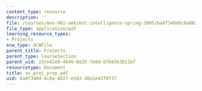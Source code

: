 ```yaml
---
content_type: resource
description: ''
file: /courses/mas-961-ambient-intelligence-spring-2005/ba8f340d6c8a8827e58348e1e43f0f37_ss_proj_prop.pdf
file_type: application/pdf
learning_resource_types:
- Projects
ocw_type: OCWFile
parent_title: Projects
parent_type: CourseSection
parent_uid: 23ce42e9-4b49-8d35-7e0d-67b83b3011bf
resourcetype: Document
title: ss_proj_prop.pdf
uid: ba8f340d-6c8a-8827-e583-48e1e43f0f37
---
```

